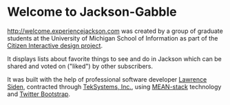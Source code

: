 Welcome to Jackson-Gabble
===

http://welcome.experiencejackson.com was created by a group of graduate students at the University of Michigan School of Information as part of the [Citizen Interactive design project](http://ginsberg.umich.edu/article/winter-2014-citizen-interaction-design-school).

It displays lists about favorite things to see and do in Jackson which can be shared and voted on ("liked") by other subscribers.

It was built with the help of professional software developer [Lawrence Siden](https://www.linkedin.com/profile/view?id=10061735), contracted through [TekSystems, Inc.](http://www.teksystems.com), using [MEAN-stack](https://en.wikipedia.org/wiki/MEAN) technology and [Twitter Bootstrap](http://www.getbootstrap.com).
